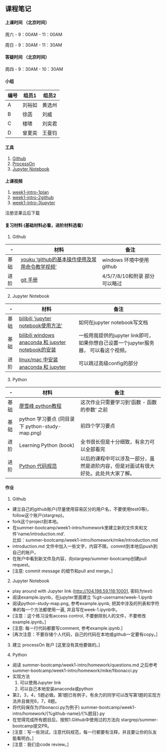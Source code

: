 ## 课程笔记
#### 上课时间 （北京时间）
周六 - 9：00AM - 11：00AM

周日 - 9：30AM - 11：30AM


#### 答疑时间 （北京时间）
周四 - 9：30AM - 10：30AM


#### 小组
|编号|组员1|组员2|
|---|---|---|
| A | 刘裕如 | 黄选州 |
| B | 徐菡  | 刘威 |
| C | 楼啸 | 刘奕君 |
| D | 曾夏奕 | 王曼钧 |


#### 工具
1. [Github](https://github.com/)
2. [ProcessOn](https://www.processon.com)
3. [Jupyter Notebook](http://104.198.59.118:10001)


#### 上课视频
1. [week1-intro-1plan](https://www.jianguoyun.com/p/DTY9Z_UQ1YDIBxjo-sUB)
2. [week1-intro-2github](https://www.jianguoyun.com/p/DcKtjrEQ1YDIBxjn-sUB)
3. [week1-intro-3jupyter](https://www.jianguoyun.com/p/De9RMscQ1YDIBxji-sUB)

注册坚果云后下载


#### 复习材料 (基础材料必看，进阶材料选看）
1. Github 

| - | 材料 | 备注 |
|---|---|---|
| 基础 | [youku ‘github的基本操作使用及常用命令教学视频’](https://v.youku.com/v_show/id_XMzUwNjI2MjAwMA==.html?spm=a2h0k.11417342.soresults.dtitle) | windows 环境中使用github |
| 进阶 | [git 手册](https://git-scm.com/book/zh/v2) | 4/5/7/8/10和附录 部分 可以略过 |


2. Jupyter Notebook

| - | 材料 | 备注 |
|---|---|---|
| 基础 | [bilibili 'jupyter notebook使用方法'](https://www.bilibili.com/video/av44387761?from=search&seid=7137690271561976625) | 如何在jupyter notebook写文档 |
| 基础 | [bilibili windows anaconda 和 jupyter notebook的安装](https://www.bilibili.com/video/av42143495/) | 一般用我提供的jupyter link即可，如果你想自己设置一个jupyter服务器， 可以看这个视频。 |
| 进阶 | [linux/mac 中安装 anaconda 和 jupyter](https://www.jianshu.com/p/91365f343585) | 可以跳过高级config的部分 |


3. Python

| - | 材料 | 备注 |
|---|---|---|
| 基础 | [廖雪峰 python教程](https://www.liaoxuefeng.com/wiki/1016959663602400/1017063826246112) | 这次作业只需要学习到‘函数 - 函数的参数’ 之前 |
| 基础 | python 学习要点 (同目录下 python-study-map.png) | 前四个学习要点 |
| 进阶 | Learning Python (book) | 全书很长但是十分细致，有余力可以全部看完 |
| 进阶 | [Python 代码规范](https://www.python.org/dev/peps/pep-0008/) | 以后的课程中可以涉及一部分，虽然是进阶内容，但是对面试有很大好处。此处共大家了解。|


#### 作业
1. Github
* 建立自己的github账户(尽量使用容易区分的用户名，不要使用test0等)，follow这个账户(stargrep)。
* fork这个project到本地。
* 在summer-bootcamp/week1-intro/homework里建立新的文件夹和文件‘name/introduction.md’.  
    比如：summer-bootcamp/week1-intro/homework/mike/introduction.md
* introduction.md 文件中加入一些文字，内容不限。commit到本地后push到自己的账户。
* 在账户中看到新文件及内容，向stargrep/summer-bootcamp创建pull request。
* [注意: commit message 的细节和pull and merge。]

2. Jupyter Notebook
* play around with Jupyter link (http://104.198.59.118:10001, 密码为test)
* 阅读example.ipynb，在jupyter里面建立 %git-username/week-1.ipynb
* 阅读python-study-map.png, 参考example.ipynb, 把其中涉及的列表和字符串的每一个方法都使用一遍, 并且写在week-1.ipynb中。
* [注意：这个练习没有access control, 不要删除别人的文件，不要修改example.ipynb。]
* [注意: 每一行代码都要写comment, 参考example.ipynb.]
* [再次注意：不要存储个人代码，自己的代码在本地或github一定要有copy。]

3. 建立 processOn 账户
[这里没有其他要做的。]

4. Python
* 阅读 summer-bootcamp/week1-intro/homework/questions.md
    之后参考 summer-bootcamp/week1-intro/homework/mike/fibonacci.py
* 实现方法 
    1. 可以使用Jupyter link
    2. 可以自己本地安装anaconda或python
* 第2，3，4，5题必做。第1题已有例子，有余力的同学可以改写第1题的实现方法并且做完6，7，8题。
* 将代码保存为(fibonacci.py为例子)
    summer-bootcamp/week1-intro/homework/{%github-name}/{%题目}.py
* 在觉得完成所有题目后，按照1.Github中使用过的方法向 stargrep/summer-bootcamp提交PR。
* [注意：写一些测试，注意代码规范，每一行都要有注释，并且要让你的队友能看明白。]
* [注意：我们会code review。]
